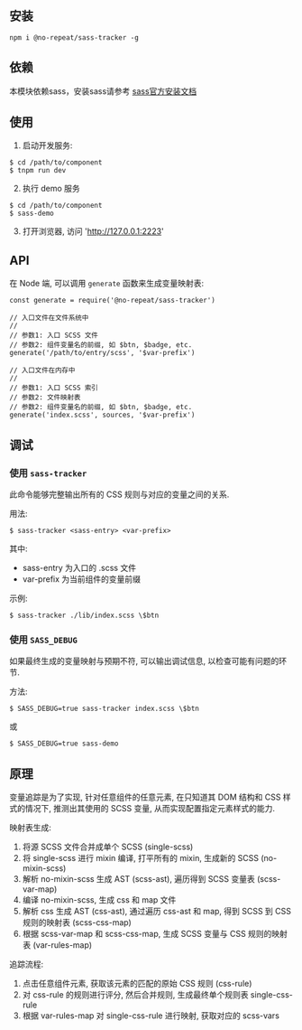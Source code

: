## 安装

```shell
npm i @no-repeat/sass-tracker -g
```

## 依赖

本模块依赖sass，安装sass请参考 [sass官方安装文档](https://sass-lang.com/install)

## 使用

1. 启动开发服务:

```
$ cd /path/to/component
$ tnpm run dev
```

2. 执行 demo 服务

```
$ cd /path/to/component
$ sass-demo
```

3. 打开浏览器, 访问 'http://127.0.0.1:2223'

## API

在 Node 端, 可以调用 `generate` 函数来生成变量映射表:

```
const generate = require('@no-repeat/sass-tracker')

// 入口文件在文件系统中
//
// 参数1: 入口 SCSS 文件
// 参数2: 组件变量名的前缀, 如 $btn, $badge, etc.
generate('/path/to/entry/scss', '$var-prefix')

// 入口文件在内存中
//
// 参数1: 入口 SCSS 索引
// 参数2: 文件映射表
// 参数2: 组件变量名的前缀, 如 $btn, $badge, etc.
generate('index.scss', sources, '$var-prefix')
```

## 调试

### 使用 `sass-tracker`

此命令能够完整输出所有的 CSS 规则与对应的变量之间的关系.

用法:

```
$ sass-tracker <sass-entry> <var-prefix>
```

其中:

- sass-entry 为入口的 .scss 文件
- var-prefix 为当前组件的变量前缀

示例:

```
$ sass-tracker ./lib/index.scss \$btn
```

### 使用 `SASS_DEBUG`

如果最终生成的变量映射与预期不符, 可以输出调试信息, 以检查可能有问题的环节.

方法:

```
$ SASS_DEBUG=true sass-tracker index.scss \$btn
```

或

```
$ SASS_DEBUG=true sass-demo
```

## 原理

变量追踪是为了实现, 针对任意组件的任意元素, 在只知道其 DOM 结构和 CSS 样式的情况下, 推测出其使用的 SCSS 变量, 从而实现配置指定元素样式的能力.

映射表生成:

1. 将源 SCSS 文件合并成单个 SCSS (single-scss)
2. 将 single-scss 进行 mixin 编译, 打平所有的 mixin, 生成新的 SCSS (no-mixin-scss)
3. 解析 no-mixin-scss 生成 AST (scss-ast), 遍历得到 SCSS 变量表 (scss-var-map)
4. 编译 no-mixin-scss, 生成 css 和 map 文件
5. 解析 css 生成 AST (css-ast), 通过遍历 css-ast 和 map, 得到 SCSS 到 CSS 规则的映射表 (scss-css-map)
6. 根据 scss-var-map 和 scss-css-map, 生成 SCSS 变量与 CSS 规则的映射表 (var-rules-map)

追踪流程:

1. 点击任意组件元素, 获取该元素的匹配的原始 CSS 规则 (css-rule)
2. 对 css-rule 的规则进行评分, 然后合并规则, 生成最终单个规则表 single-css-rule
3. 根据 var-rules-map 对 single-css-rule 进行映射, 获取对应的 scss-vars